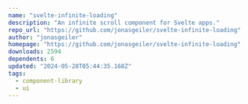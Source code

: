 ```yaml
---
name: "svelte-infinite-loading"
description: "An infinite scroll component for Svelte apps."
repo_url: "https://github.com/jonasgeiler/svelte-infinite-loading"
author: "jonasgeiler"
homepage: "https://github.com/jonasgeiler/svelte-infinite-loading"
downloads: 2594
dependents: 6
updated: "2024-05-28T05:44:35.168Z"
tags: 
  - component-library
  - ui
---
```

